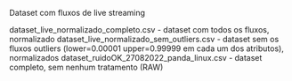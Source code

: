 Dataset com fluxos de live streaming

dataset_live_normalizado_completo.csv - dataset com todos os fluxos, normalizado
dataset_live_normalizado_sem_outliers.csv - dataset sem os fluxos outliers (lower=0.00001
upper=0.99999 em cada um dos atributos), normalizados
dataset_ruidoOK_27082022_panda_linux.csv - dataset completo, sem nenhum tratamento (RAW)
